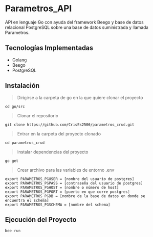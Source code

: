 # Parametros_API
API en lenguaje Go con ayuda del framework Beego y base de datos relacional PostgreSQL sobre una base de datos suministrada y llamada Parametros.
## Tecnologías Implementadas
- Golang
- Beego
- PostgreSQL
## Instalación
> Dirigirse a la carpeta de go en la que quiere clonar el proyecto 

`cd go/src`
> Clonar el repositorio

`git clone https://github.com/CrisEs2506/parametros_crud.git`
> Entrar en la carpeta del proyecto clonado

`cd parametros_crud`
> Instalar dependencias del proyecto

`go get`
> Crear archivo para las variables de entorno .env
```
export PARAMETROS_PGUSER = [nombre del usuario de postgres]
export PARAMETROS_PGPASS = [contraseña del usuario de postgres]
export PARAMETROS_PGHOST = [nombre o número de host]
export PARAMETROS_PGPORT = [puerto en que corre postgres]
export PARAMETROS_PGDB = [nombre de la base de datos en donde se encuentra el schema]
export PARAMETROS_PGSCHEMA = [nombre del schema]
```
## Ejecución del Proyecto
`bee run`

